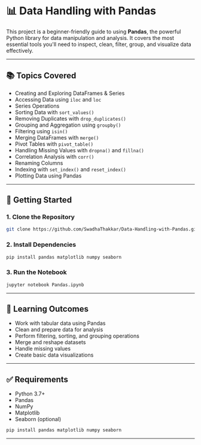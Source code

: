 # 📊 Data Handling with Pandas

This project is a beginner-friendly guide to using **Pandas**, the powerful Python library for data manipulation and analysis. It covers the most essential tools you'll need to inspect, clean, filter, group, and visualize data effectively.

---

## 📚 Topics Covered

- Creating and Exploring DataFrames & Series  
- Accessing Data using `iloc` and `loc`  
- Series Operations  
- Sorting Data with `sort_values()`  
- Removing Duplicates with `drop_duplicates()`  
- Grouping and Aggregation using `groupby()`  
- Filtering using `isin()`  
- Merging DataFrames with `merge()`  
- Pivot Tables with `pivot_table()`  
- Handling Missing Values with `dropna()` and `fillna()`  
- Correlation Analysis with `corr()`  
- Renaming Columns  
- Indexing with `set_index()` and `reset_index()`  
- Plotting Data using Pandas

---

## 🚀 Getting Started

### 1. Clone the Repository

```bash
git clone https://github.com/SwadhaThakkar/Data-Handling-with-Pandas.git
```

### 2. Install Dependencies

```bash
pip install pandas matplotlib numpy seaborn
```

### 3. Run the Notebook

```bash
jupyter notebook Pandas.ipynb
```

---

## 🎯 Learning Outcomes

- Work with tabular data using Pandas  
- Clean and prepare data for analysis  
- Perform filtering, sorting, and grouping operations  
- Merge and reshape datasets  
- Handle missing values  
- Create basic data visualizations


---

## ✅ Requirements

- Python 3.7+
- Pandas
- NumPy
- Matplotlib
- Seaborn (optional)

```bash
pip install pandas matplotlib numpy seaborn
```

---

